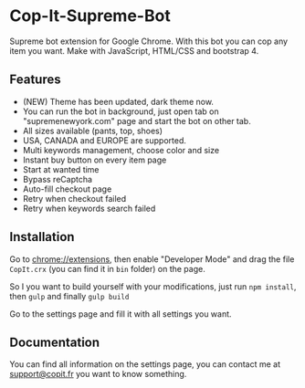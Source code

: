 # Cop-It-Supreme-Bot
Supreme bot extension for Google Chrome. With this bot you can cop any item you want. Make with JavaScript, HTML/CSS and bootstrap 4.

## Features
* (NEW) Theme has been updated, dark theme now.
* You can run the bot in background, just open tab on "supremenewyork.com" page and start the bot on other tab.
* All sizes available (pants, top, shoes)
* USA, CANADA and EUROPE are supported.
* Multi keywords management, choose color and size
* Instant buy button on every item page
* Start at wanted time
* Bypass reCaptcha
* Auto-fill checkout page
* Retry when checkout failed
* Retry when keywords search failed

## Installation
Go to [chrome://extensions](chrome://extensions), then enable "Developer Mode" and drag the file `CopIt.crx` (you can find it in `bin` folder) on the page.

So I you want to build yourself with your modifications, just run `npm install`, then `gulp` and finally `gulp build`

Go to the settings page and fill it with all settings you want.

## Documentation
You can find all information on the settings page, you can contact me at support@copit.fr you want to know something.


